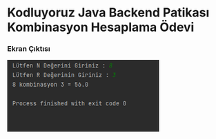 # Kodluyoruz Java Backend Patikası Kombinasyon Hesaplama Ödevi

### Ekran Çıktısı 
![](../../../img/kombi.png)